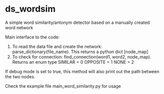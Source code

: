 # ds_wordsim
A simple word similarity/antonym detector based on a manually created word network


Main interface to the code:

1) To read the data file and create the network: parse_dictionary(file_name). This returns a python dict [node_map]
2) To check for connection: find_connection(word1, word2, node_map). Returns an enum type
    SIMILAR = 0
    OPPOSITE = 1
    NONE = 2

If debug mode is set to true, this method will also print out the path between the two nodes.

Check the example file main_word_similarity.py for usage

